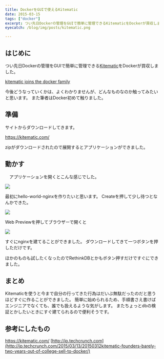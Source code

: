 ```yaml
---
title: DockerをGUIで使えるKitematic
date: 2015-03-15
tags: ["docker"]
excerpt: つい先日Dockerの管理をGUIで簡単に管理できるKitematicをDockerが買収しました。今後どうなっていくかは、よくわかりませんが、どんなものなのか触ってみたいと思います。
eyecatch: /blog/img/posts/kitematic.png

---
```


## はじめに

つい先日Dockerの管理をGUIで簡単に管理できる[Kitematic](https://kitematic.com/)をDockerが買収しました。

[kitematic joins the docker family](https://blog.docker.com/2015/03/kitematic-a-docker-gui-joins-the-docker-family/)

今後どうなっていくかは、よくわかりませんが、どんなものなのか触ってみたいと思います。
また筆者はDocker初めて触りました。

## 準備

サイトからダウンロードしてきます。

https://kitematic.com/


zipがダウンロードされたので展開するとアプリケーションができました。

## 動かす
　アプリケーションを開くとこんな感じでした。

![](/blog/img/posts/kitematic-ss1.png)

最初にhello-world-nginxを作りたいと思います。
Createを押して少し待つとなんかできた。

![](/blog/img/posts/kitematic-ss2.png)

Web Previewを押してブラウザーで開くと

![](/blog/img/posts/kitematic-ss3.png)

すぐにnginxを建てることができました。
ダウンロードしてきて一つボタンを押しただけです。

ほかのものも試したくなったのでRethinkDBとかもボタン押すだけですぐにできました。

## まとめ
Kitematicを使うと今まで自分の行ってきた行為はだいぶ無駄だったのだと思うほどすぐに作ることができました。
簡単に始められるため、手順書さえ書けばエンジニアでなくても、誰でも扱えるような気がします。
またちょっとdbの検証とかしたいときにすぐ建てられるので便利そうです。


## 参考にしたもの
https://kitematic.com/
[http://jp.techcrunch.com](http://jp.techcrunch.com/2015/03/13/20150312kitematic-founders-barely-two-years-out-of-college-sell-to-docker/)
